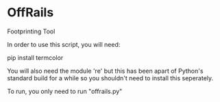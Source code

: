 # OffRails
Footprinting Tool

In order to use this script, you will need:

pip install termcolor

You will also need the module 're' but this has been apart of Python's standard build for a while so you shouldn't need to install this seperately. 

To run, you only need to run "offrails.py" 
